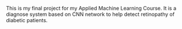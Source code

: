 This is my final project for my Applied Machine Learning Course.
It is a diagnose system based on CNN network to help detect retinopathy of diabetic patients.
